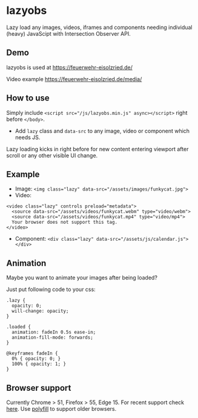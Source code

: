 # lazyobs
Lazy load any images, videos, iframes and components needing individual (heavy) JavaScipt with Intersection Observer API.

## Demo
lazyobs is used at https://feuerwehr-eisolzried.de/

Video example https://feuerwehr-eisolzried.de/media/

## How to use
Simply include `<script src="/js/lazyobs.min.js" async></script>` right before `</body>`.

* Add `lazy` class and `data-src` to any image, video or component which needs JS.

Lazy loading kicks in right before for new content entering viewport after scroll or any other visible UI change.

## Example
* Image: `<img class="lazy" data-src="/assets/images/funkycat.jpg">`
* Video:
```
<video class="lazy" controls preload="metadata">
  <source data-src="/assets/videos/funkycat.webm" type="video/webm">
  <source data-src="/assets/videos/funkycat.mp4" type="video/mp4">  
  Your browser does not support this tag.
</video>
```
* Component: `<div class="lazy" data-src="/assets/js/calendar.js"></div>`

## Animation
Maybe you want to animate your images after being loaded?

Just put following code to your css:
```
.lazy {
  opacity: 0;
  will-change: opacity;
}

.loaded {
  animation: fadeIn 0.5s ease-in;
  animation-fill-mode: forwards;
}

@keyframes fadeIn {
  0% { opacity: 0; }
  100% { opacity: 1; }
}
```

## Browser support
Currently Chrome > 51, Firefox > 55, Edge 15. For recent support check [here](https://caniuse.com/#search=IntersectionObserver). Use [polyfill](https://github.com/w3c/IntersectionObserver/tree/master/polyfill) to support older browsers.
